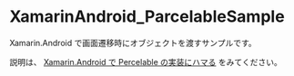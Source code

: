 XamarinAndroid_ParcelableSample
===============================

Xamarin.Android で画面遷移時にオブジェクトを渡すサンプルです。

説明は、 [Xamarin.Android で Percelable の実装にハマる](http://qiita.com/items/8752e7e5db233f5cc73f) をみてください。
